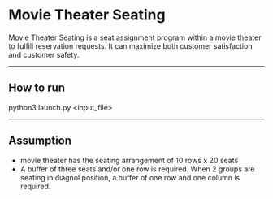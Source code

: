 # Movie Theater Seating

Movie Theater Seating is a seat assignment program within a movie theater to fulfill reservation requests. It can maximize both customer satisfaction and customer safety.

----
## How to run

python3 launch.py <input_file>

---
## Assumption
- movie theater has the seating arrangement of 10 rows x 20 seats
- A buffer of three seats and/or one row is required. When 2 groups are seating in diagnol position, a buffer of one row and one column is required.
